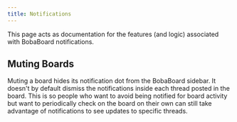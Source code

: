 ```yaml
---
title: Notifications
---
```


This page acts as documentation for the features (and logic) associated with
BobaBoard notifications.

## Muting Boards

Muting a board hides its notification dot from the BobaBoard sidebar. It doesn't
by default dismiss the notifications inside each thread posted in the board.
This is so people who want to avoid being notified for board activity but want
to periodically check on the board on their own can still take advantage of
notifications to see updates to specific threads.
